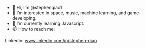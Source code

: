 - 👋 Hi, I’m @stephenqiao1
- 👀 I’m interested in space, music, machine learning, and game-developing.
- 🌱 I’m currently learning Javascript.
- 📫 How to reach me:

Linkedin: www.linkedin.com/in/stephen-qiao


<!---
stephenqiao1/stephenqiao1 is a ✨ special ✨ repository because its `README.md` (this file) appears on your GitHub profile.
You can click the Preview link to take a look at your changes.
--->
